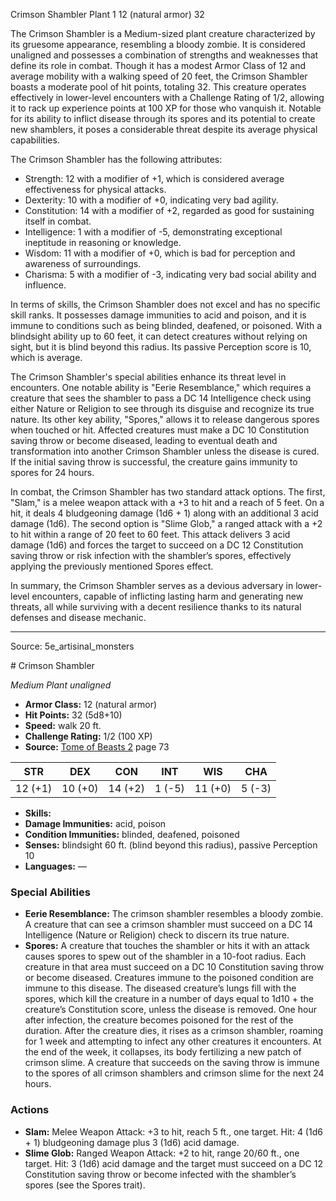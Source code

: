 <MonsterName/>Crimson Shambler</MonsterName>
<CreatureType/>Plant</CreatureType>
<CR/>1</CR>
<AC/>12 (natural armor)</AC>
<HP/>32</HP>
<summary>The Crimson Shambler is a Medium-sized plant creature characterized by its gruesome appearance, resembling a bloody zombie. It is considered unaligned and possesses a combination of strengths and weaknesses that define its role in combat. Though it has a modest Armor Class of 12 and average mobility with a walking speed of 20 feet, the Crimson Shambler boasts a moderate pool of hit points, totaling 32. This creature operates effectively in lower-level encounters with a Challenge Rating of 1/2, allowing it to rack up experience points at 100 XP for those who vanquish it. Notable for its ability to inflict disease through its spores and its potential to create new shamblers, it poses a considerable threat despite its average physical capabilities. </summary>

<detail>

The Crimson Shambler has the following attributes: 
- Strength: 12 with a modifier of +1, which is considered average effectiveness for physical attacks.
- Dexterity: 10 with a modifier of +0, indicating very bad agility.
- Constitution: 14 with a modifier of +2, regarded as good for sustaining itself in combat.
- Intelligence: 1 with a modifier of -5, demonstrating exceptional ineptitude in reasoning or knowledge.
- Wisdom: 11 with a modifier of +0, which is bad for perception and awareness of surroundings.
- Charisma: 5 with a modifier of -3, indicating very bad social ability and influence.

In terms of skills, the Crimson Shambler does not excel and has no specific skill ranks. It possesses damage immunities to acid and poison, and it is immune to conditions such as being blinded, deafened, or poisoned. With a blindsight ability up to 60 feet, it can detect creatures without relying on sight, but it is blind beyond this radius. Its passive Perception score is 10, which is average.

The Crimson Shambler's special abilities enhance its threat level in encounters. One notable ability is "Eerie Resemblance," which requires a creature that sees the shambler to pass a DC 14 Intelligence check using either Nature or Religion to see through its disguise and recognize its true nature. Its other key ability, "Spores," allows it to release dangerous spores when touched or hit. Affected creatures must make a DC 10 Constitution saving throw or become diseased, leading to eventual death and transformation into another Crimson Shambler unless the disease is cured. If the initial saving throw is successful, the creature gains immunity to spores for 24 hours.

In combat, the Crimson Shambler has two standard attack options. The first, "Slam," is a melee weapon attack with a +3 to hit and a reach of 5 feet. On a hit, it deals 4 bludgeoning damage (1d6 + 1) along with an additional 3 acid damage (1d6). The second option is "Slime Glob," a ranged attack with a +2 to hit within a range of 20 feet to 60 feet. This attack delivers 3 acid damage (1d6) and forces the target to succeed on a DC 12 Constitution saving throw or risk infection with the shambler’s spores, effectively applying the previously mentioned Spores effect.

In summary, the Crimson Shambler serves as a devious adversary in lower-level encounters, capable of inflicting lasting harm and generating new threats, all while surviving with a decent resilience thanks to its natural defenses and disease mechanic.</detail>



---

Source: 5e_artisinal_monsters

<statblock>
# Crimson Shambler

*Medium* *Plant* *unaligned*

- **Armor Class:** 12 (natural armor)
- **Hit Points:** 32 (5d8+10)
- **Speed:** walk 20 ft.
- **Challenge Rating:** 1/2 (100 XP)
- **Source:** [Tome of Beasts 2](https://koboldpress.com/kpstore/product/tome-of-beasts-2-for-5th-edition) page 73

| STR | DEX | CON | INT | WIS | CHA |
| --- | --- | --- | --- | --- | --- |
| 12 (+1) | 10 (+0) | 14 (+2) | 1 (-5) | 11 (+0) | 5 (-3) |

- **Skills:** 
- **Damage Immunities:** acid, poison
- **Condition Immunities:** blinded, deafened, poisoned
- **Senses:** blindsight 60 ft. (blind beyond this radius), passive Perception 10
- **Languages:** —

### Special Abilities

- **Eerie Resemblance:** The crimson shambler resembles a bloody zombie. A creature that can see a crimson shambler must succeed on a DC 14 Intelligence (Nature or Religion) check to discern its true nature.
- **Spores:** A creature that touches the shambler or hits it with an attack causes spores to spew out of the shambler in a 10-foot radius. Each creature in that area must succeed on a DC 10 Constitution saving throw or become diseased. Creatures immune to the poisoned condition are immune to this disease. The diseased creature’s lungs fill with the spores, which kill the creature in a number of days equal to 1d10 + the creature’s Constitution score, unless the disease is removed. One hour after infection, the creature becomes poisoned for the rest of the duration. After the creature dies, it rises as a crimson shambler, roaming for 1 week and attempting to infect any other creatures it encounters. At the end of the week, it collapses, its body fertilizing a new patch of crimson slime. A creature that succeeds on the saving throw is immune to the spores of all crimson shamblers and crimson slime for the next 24 hours.

### Actions

- **Slam:** Melee Weapon Attack: +3 to hit, reach 5 ft., one target. Hit: 4 (1d6 + 1) bludgeoning damage plus 3 (1d6) acid damage.
- **Slime Glob:** Ranged Weapon Attack: +2 to hit, range 20/60 ft., one target. Hit: 3 (1d6) acid damage and the target must succeed on a DC 12 Constitution saving throw or become infected with the shambler’s spores (see the Spores trait).


</statblock>


